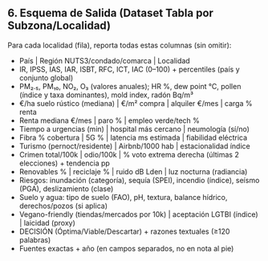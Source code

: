 ## 6. Esquema de Salida (Dataset Tabla por Subzona/Localidad)
Para cada localidad (fila), reporta todas estas columnas (sin omitir):

*   País | Región NUTS3/condado/comarca | Localidad
*   IR, IPSS, IAS, IAR, ISBT, RFC, ICT, IAC (0–100) + percentiles (país y conjunto global)
*   PM₂.₅, PM₁₀, NO₂, O₃ (valores anuales); HR %, dew point °C, pollen (índice y taxa dominantes), mold index, radón Bq/m³
*   €/ha suelo rústico (mediana) | €/m² compra | alquiler €/mes | carga % renta
*   Renta mediana €/mes | paro % | empleo verde/tech %
*   Tiempo a urgencias (min) | hospital más cercano | neumología (sí/no)
*   Fibra % cobertura | 5G % | latencia ms estimada | fiabilidad eléctrica
*   Turismo (pernoct/residente) | Airbnb/1000 hab | estacionalidad índice
*   Crimen total/100k | odio/100k | % voto extrema derecha (últimas 2 elecciones) + tendencia pp
*   Renovables % | reciclaje % | ruido dB Lden | luz nocturna (radiancia)
*   Riesgos: inundación (categoría), sequía (SPEI), incendio (índice), seísmo (PGA), deslizamiento (clase)
*   Suelo y agua: tipo de suelo (FAO), pH, textura, balance hídrico, derechos/pozos (si aplica)
*   Vegano-friendly (tiendas/mercados por 10k) | aceptación LGTBI (índice) | laicidad (proxy)
*   DECISIÓN (Óptima/Viable/Descartar) + razones textuales (≥120 palabras)
*   Fuentes exactas + año (en campos separados, no en nota al pie)


